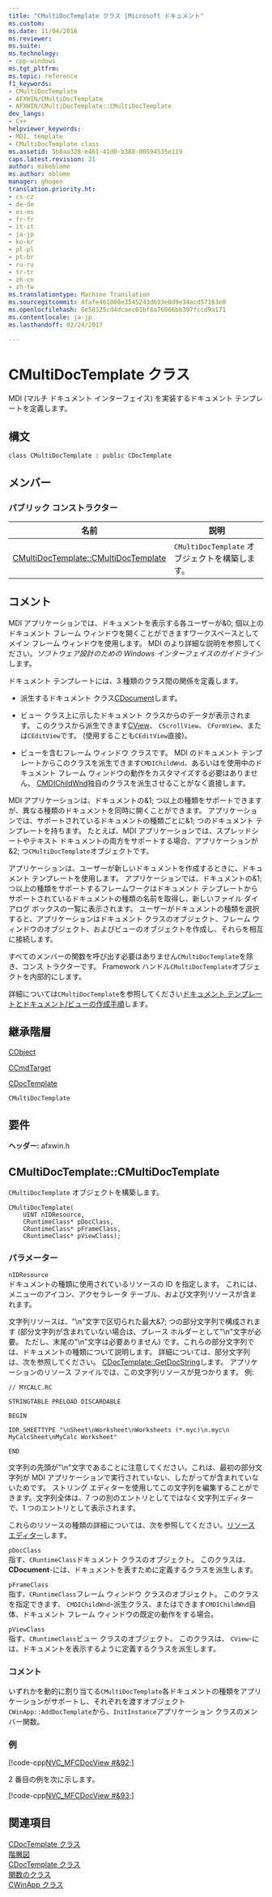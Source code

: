 ```yaml
---
title: "CMultiDocTemplate クラス |Microsoft ドキュメント"
ms.custom: 
ms.date: 11/04/2016
ms.reviewer: 
ms.suite: 
ms.technology:
- cpp-windows
ms.tgt_pltfrm: 
ms.topic: reference
f1_keywords:
- CMultiDocTemplate
- AFXWIN/CMultiDocTemplate
- AFXWIN/CMultiDocTemplate::CMultiDocTemplate
dev_langs:
- C++
helpviewer_keywords:
- MDI, template
- CMultiDocTemplate class
ms.assetid: 5b8aa328-e461-41d0-b388-00594535e119
caps.latest.revision: 21
author: mikeblome
ms.author: mblome
manager: ghogen
translation.priority.ht:
- cs-cz
- de-de
- es-es
- fr-fr
- it-it
- ja-jp
- ko-kr
- pl-pl
- pt-br
- ru-ru
- tr-tr
- zh-cn
- zh-tw
ms.translationtype: Machine Translation
ms.sourcegitcommit: 4fafe461008e3545243d693e0d9e34acd57163e0
ms.openlocfilehash: 6e58325cd4dcaec01bf8a76006bb397fccd9a171
ms.contentlocale: ja-jp
ms.lasthandoff: 02/24/2017

---
```

# <a name="cmultidoctemplate-class"></a>CMultiDocTemplate クラス
MDI (マルチ ドキュメント インターフェイス) を実装するドキュメント テンプレートを定義します。  
  
## <a name="syntax"></a>構文  
  
```  
class CMultiDocTemplate : public CDocTemplate  
```  
  
## <a name="members"></a>メンバー  
  
### <a name="public-constructors"></a>パブリック コンストラクター  
  
|名前|説明|  
|----------|-----------------|  
|[CMultiDocTemplate::CMultiDocTemplate](#cmultidoctemplate)|`CMultiDocTemplate` オブジェクトを構築します。|  
  
## <a name="remarks"></a>コメント  
 MDI アプリケーションでは、ドキュメントを表示する各ユーザーが&0; 個以上のドキュメント フレーム ウィンドウを開くことができますワークスペースとしてメイン フレーム ウィンドウを使用します。 MDI のより詳細な説明を参照してください。*ソフトウェア設計のための Windows インターフェイスのガイドライン*します。  
  
 ドキュメント テンプレートには、3 種類のクラス間の関係を定義します。  
  
-   派生するドキュメント クラス[CDocument](../../mfc/reference/cdocument-class.md)します。  
  
-   ビュー クラス上に示したドキュメント クラスからのデータが表示されます。 このクラスから派生できます[CView](../../mfc/reference/cview-class.md)、 `CScrollView`、 `CFormView`、または`CEditView`です。 (使用することも`CEditView`直接)。  
  
-   ビューを含むフレーム ウィンドウ クラスです。 MDI のドキュメント テンプレートからこのクラスを派生できます`CMDIChildWnd`、あるいはを使用中のドキュメント フレーム ウィンドウの動作をカスタマイズする必要はありません、 [CMDIChildWnd](../../mfc/reference/cmdichildwnd-class.md)独自のクラスを派生させることがなく直接します。  
  
 MDI アプリケーションは、ドキュメントの&1; つ以上の種類をサポートできますが、異なる種類のドキュメントを同時に開くことができます。 アプリケーションでは、サポートされているドキュメントの種類ごとに&1; つのドキュメント テンプレートを持ちます。 たとえば、MDI アプリケーションでは、スプレッドシートやテキスト ドキュメントの両方をサポートする場合、アプリケーションが&2; つ`CMultiDocTemplate`オブジェクトです。  
  
 アプリケーションは、ユーザーが新しいドキュメントを作成するときに、ドキュメント テンプレートを使用します。 アプリケーションでは、ドキュメントの&1; つ以上の種類をサポートするフレームワークはドキュメント テンプレートからサポートされているドキュメントの種類の名前を取得し、新しいファイル ダイアログ ボックスの一覧に表示されます。 ユーザーがドキュメントの種類を選択すると、アプリケーションはドキュメント クラスのオブジェクト、フレーム ウィンドウのオブジェクト、およびビューのオブジェクトを作成し、それらを相互に接続します。  
  
 すべてのメンバーの関数を呼び出す必要はありません`CMultiDocTemplate`を除き、コンス トラクターです。 Framework ハンドル`CMultiDocTemplate`オブジェクトを内部的にします。  
  
 詳細については`CMultiDocTemplate`を参照してください[ドキュメント テンプレートとドキュメント/ビューの作成手順](../../mfc/document-templates-and-the-document-view-creation-process.md)します。  
  
## <a name="inheritance-hierarchy"></a>継承階層  
 [CObject](../../mfc/reference/cobject-class.md)  
  
 [CCmdTarget](../../mfc/reference/ccmdtarget-class.md)  
  
 [CDocTemplate](../../mfc/reference/cdoctemplate-class.md)  
  
 `CMultiDocTemplate`  
  
## <a name="requirements"></a>要件  
 **ヘッダー:** afxwin.h  
  
##  <a name="cmultidoctemplate"></a>CMultiDocTemplate::CMultiDocTemplate  
 `CMultiDocTemplate` オブジェクトを構築します。  
  
```  
CMultiDocTemplate(
    UINT nIDResource,  
    CRuntimeClass* pDocClass,  
    CRuntimeClass* pFrameClass,  
    CRuntimeClass* pViewClass);
```  
  
### <a name="parameters"></a>パラメーター  
 `nIDResource`  
 ドキュメントの種類に使用されているリソースの ID を指定します。 これには、メニューのアイコン、アクセラレータ テーブル、および文字列リソースが含まれます。  
  
 文字列リソースは、"\n"文字で区切られた最大&7; つの部分文字列で構成されます (部分文字列が含まれていない場合は、プレース ホルダーとして"\n"文字が必要。 ただし、末尾の"\n"文字は必要ありません) です。これらの部分文字列では、ドキュメントの種類について説明します。 詳細については、部分文字列は、次を参照してください。 [CDocTemplate::GetDocString](../../mfc/reference/cdoctemplate-class.md#getdocstring)します。 アプリケーションのリソース ファイルでは、この文字列リソースが見つかります。 例:  
  
 `// MYCALC.RC`  
  
 `STRINGTABLE PRELOAD DISCARDABLE`  
  
 `BEGIN`  
  
 `IDR_SHEETTYPE "\nSheet\nWorksheet\nWorksheets (*.myc)\n.myc\n MyCalcSheet\nMyCalc Worksheet"`  
  
 `END`  
  
 文字列の先頭が"\n"文字であることに注意してください。これは、最初の部分文字列が MDI アプリケーションで実行されていない、したがってが含まれていないためです。 ストリング エディターを使用してこの文字列を編集することができます。文字列全体は、7 つの別のエントリとしてではなく文字列エディターで、1 つのエントリとして表示されます。  
  
 これらのリソースの種類の詳細については、次を参照してください。[リソース エディター](../../windows/resource-editors.md)します。  
  
 `pDocClass`  
 指す、`CRuntimeClass`ドキュメント クラスのオブジェクト。 このクラスは、 **CDocument**-には、ドキュメントを表すために定義するクラスを派生します。  
  
 `pFrameClass`  
 指す、`CRuntimeClass`フレーム ウィンドウ クラスのオブジェクト。 このクラスを指定できます、 `CMDIChildWnd`-派生クラス、またはできます`CMDIChildWnd`自体、ドキュメント フレーム ウィンドウの既定の動作をする場合。  
  
 `pViewClass`  
 指す、`CRuntimeClass`ビュー クラスのオブジェクト。 このクラスは、 `CView`-には、ドキュメントを表示するように定義するクラスを派生します。  
  
### <a name="remarks"></a>コメント  
 いずれかを動的に割り当てる`CMultiDocTemplate`各ドキュメントの種類をアプリケーションがサポートし、それぞれを渡すオブジェクト`CWinApp::AddDocTemplate`から、`InitInstance`アプリケーション クラスのメンバー関数。  
  
### <a name="example"></a>例  
 [!code-cpp[NVC_MFCDocView #&92;](../../mfc/codesnippet/cpp/cmultidoctemplate-class_1.cpp)]  
  
 2 番目の例を次に示します。  
  
 [!code-cpp[NVC_MFCDocView #&93;](../../mfc/codesnippet/cpp/cmultidoctemplate-class_2.cpp)]  
  
## <a name="see-also"></a>関連項目  
 [CDocTemplate クラス](../../mfc/reference/cdoctemplate-class.md)   
 [階層図](../../mfc/hierarchy-chart.md)   
 [CDocTemplate クラス](../../mfc/reference/cdoctemplate-class.md)   
 [関数のクラス](../../mfc/reference/csingledoctemplate-class.md)   
 [CWinApp クラス](../../mfc/reference/cwinapp-class.md)

